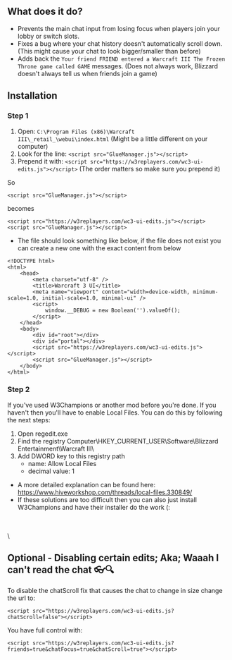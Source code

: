 ## What does it do?

-   Prevents the main chat input from losing focus when players join your lobby or switch slots.
-   Fixes a bug where your chat history doesn't automatically scroll down. (This might cause your chat to look bigger/smaller than before)
-   Adds back the `Your friend FRIEND entered a Warcraft III The Frozen Throne game called GAME` messages. (Does not always work, Blizzard doesn't always tell us when friends join a game)

## Installation

### Step 1

1.  Open: `C:\Program Files (x86)\Warcraft III\_retail_\webui\index.html` (Might be a little different on your computer)
2.  Look for the line: `<script src="GlueManager.js"></script>`
3.  Prepend it with: `<script src="https://w3replayers.com/wc3-ui-edits.js"></script>` (The order matters so make sure you prepend it)

So

```
<script src="GlueManager.js"></script>
```

becomes

```
<script src="https://w3replayers.com/wc3-ui-edits.js"></script>
<script src="GlueManager.js"></script>
```

-   The file should look something like below, if the file does not exist you can create a new one with the exact content from below

```
<!DOCTYPE html>
<html>
    <head>
        <meta charset="utf-8" />
        <title>Warcraft 3 UI</title>
        <meta name="viewport" content="width=device-width, minimum-scale=1.0, initial-scale=1.0, minimal-ui" />
        <script>
            window.__DEBUG = new Boolean('').valueOf();
        </script>
    </head>
    <body>
        <div id="root"></div>
        <div id="portal"></div>
        <script src="https://w3replayers.com/wc3-ui-edits.js"></script>
        <script src="GlueManager.js"></script>
    </body>
</html>
```

### Step 2

If you've used W3Champions or another mod before you're done. If you haven't then you'll have to enable Local Files. You can do this by following the next steps:

1. Open regedit.exe
2. Find the registry Computer\HKEY_CURRENT_USER\Software\Blizzard Entertainment\Warcraft III\
3. Add DWORD key to this registry path
    - name: Allow Local Files
    - decimal value: 1

-   A more detailed explanation can be found here: https://www.hiveworkshop.com/threads/local-files.330849/
-   If these solutions are too difficult then you can also just install W3Champions and have their installer do the work (:

\
\
\

## Optional - Disabling certain edits; Aka; Waaah I can't read the chat 👓🔍

To disable the chatScroll fix that causes the chat to change in size change the url to:

```
<script src="https://w3replayers.com/wc3-ui-edits.js?chatScroll=false"></script>
```

You have full control with:

```
<script src="https://w3replayers.com/wc3-ui-edits.js?friends=true&chatFocus=true&chatScroll=true"></script>
```
